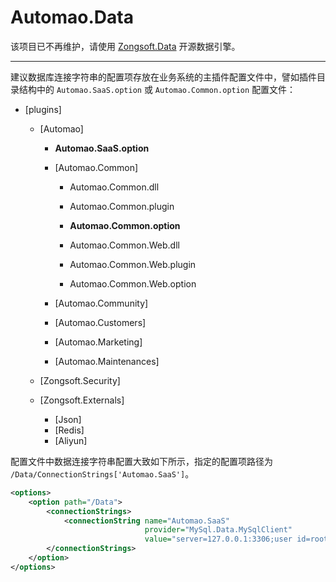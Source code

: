 # Automao.Data

该项目已不再维护，请使用 [Zongsoft.Data](https://github.com/Zongsoft/Framework/tree/master/Zongsoft.Data) 开源数据引擎。

-----

建议数据库连接字符串的配置项存放在业务系统的主插件配置文件中，譬如插件目录结构中的 `Automao.SaaS.option` 或 `Automao.Common.option` 配置文件：

- [plugins]
	- [Automao]
		- **Automao.SaaS.option**

		- [Automao.Common]
			- Automao.Common.dll
			- Automao.Common.plugin
			- **Automao.Common.option**

			- Automao.Common.Web.dll
			- Automao.Common.Web.plugin
			- Automao.Common.Web.option

		- [Automao.Community]
		- [Automao.Customers]
		- [Automao.Marketing]
		- [Automao.Maintenances]

	- [Zongsoft.Security]
	- [Zongsoft.Externals]
		- [Json]
		- [Redis]
		- [Aliyun]


配置文件中数据连接字符串配置大致如下所示，指定的配置项路径为 `/Data/ConnectionStrings['Automao.SaaS']`。

```xml
<options>
	<option path="/Data">
		<connectionStrings>
			<connectionString name="Automao.SaaS"
			                  provider="MySql.Data.MySqlClient"
			                  value="server=127.0.0.1:3306;user id=root;Password=******;database=db;persist security info=False;Charset=utf8;Convert zero Datetime=true;Allow zero Datetime=True;" />
		</connectionStrings>
	</option>
</options>
```
